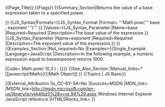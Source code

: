 {{Page_Title}}
{{Flags}}
{{Summary_Section|Returns the value of a base expression taken to a specified power.

}}
{{JS_Syntax|Formats={{JS_Syntax_Format
|Format= '''Math.pow(''' base , exponent ''')''' }}
|Values={{JS_Syntax_Parameter
|Name=base
|Required=Required
|Description=The base value of the expression.}}{{JS_Syntax_Parameter
|Name=exponent
|Required=Required
|Description=The exponent value of the expression.}}
}}
{{Examples_Section
|Not_required=No
|Examples={{Single_Example
|Language=JavaScript
|Description=In the following example, a numeric expression equal to baseexponent returns 1000.

|Code= Math.pow( 10,3 ) ;
}}}}
{{See_Also_Section
|Manual_links=* [[javascript/Math{{!}}Math Object]]
}}
{{Topics | JS Basic}}

{{External_Attribution
|Is_CC-BY-SA=No
|Sources=MSDN
|MDN_link=
|MSDN_link=http://msdn.microsoft.com/en-us/library/ie/yek4tbz0%28v=vs.94%29.aspx Windows Internet Explorer JavaScript reference
|HTML5Rocks_link=
}}